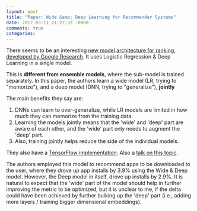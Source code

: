 ```yaml
---
layout: post
title: "Paper: Wide &amp; Deep Learning for Recommender Systems"
date: 2017-03-11 21:27:32 -0800
comments: true
categories:
---
```

There seems to be an interesting <a href="https://arxiv.org/abs/1606.07792" target="_blank">new model architecture for ranking, developed by Google Research</a>. It uses Logistic Regression & Deep Learning in a single model.

This is **different from ensemble models**, where the sub-model is trained separately. In this paper, the authors learn a wide model (LR, trying to "memorize"), and a deep model (DNN, trying to "generalize"), **jointly**

The main benefits they say are:
1. DNNs can learn to over-generalize, while LR models are limited in how much they can memorize from the training data.
2. Learning the models jointly means that the 'wide' and 'deep' part are aware of each other, and the 'wide' part only needs to augment the 'deep' part.
3. Also, training jointly helps reduce the side of the individual models.

They also have a <a href="https://www.tensorflow.org/tutorials/wide_and_deep" target="_blank">TensorFlow implementation</a>. Also a <a href="https://www.youtube.com/watch?v=NV1tkZ9Lq48" target="_blank">talk on this topic</a>.

The authors employed this model to recommend apps to be downloaded to the user, where they drove up app installs by 3.9% using the Wide & Deep model. However, the Deep model in itself, drove up installs by 2.9%. It is natural to expect that the 'wide' part of the model should help in further improving the metric to be optimized, but it is unclear to me, if the delta could have been achieved by further bulking up the 'deep' part (i.e., adding more layers / training bigger dimensional embeddings).
